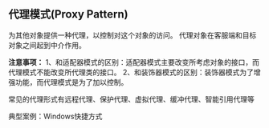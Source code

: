 ## 代理模式(Proxy Pattern)

为其他对象提供一种代理，以控制对这个对象的访问。 代理对象在客服端和目标对象之间起到中介作用。



**注意事项：**
1、和适配器模式的区别：适配器模式主要改变所考虑对象的接口，而代理模式不能改变所代理类的接口。
2、和装饰器模式的区别：装饰器模式为了增强功能，而代理模式是为了加以控制。

常见的代理形式有远程代理、保护代理、虚拟代理、缓冲代理、智能引用代理等

典型案例：Windows快捷方式